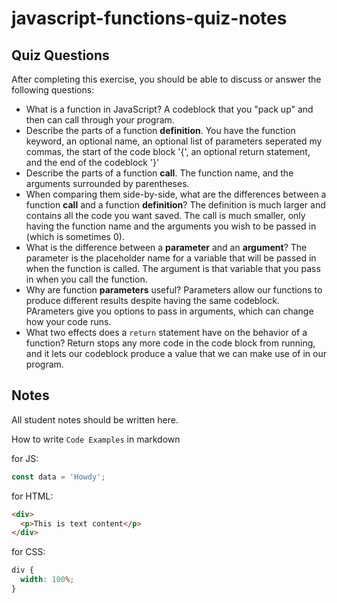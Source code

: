 # javascript-functions-quiz-notes

## Quiz Questions

After completing this exercise, you should be able to discuss or answer the following questions:

- What is a function in JavaScript?
  A codeblock that you "pack up" and then can call through your program.
- Describe the parts of a function **definition**.
  You have the function keyword, an optional name, an optional list of parameters seperated my commas, the start of the code block '{', an optional return statement, and the end of the codeblock '}'
- Describe the parts of a function **call**.
  The function name, and the arguments surrounded by parentheses.
- When comparing them side-by-side, what are the differences between a function **call** and a function **definition**?
  The definition is much larger and contains all the code you want saved. The call is much smaller, only having the function name and the arguments you wish to be passed in (which is sometimes 0).
- What is the difference between a **parameter** and an **argument**?
  The parameter is the placeholder name for a variable that will be passed in when the function is called. The argument is that variable that you pass in when you call the function.
- Why are function **parameters** useful?
  Parameters allow our functions to produce different results despite having the same codeblock. PArameters give you options to pass in arguments, which can change how your code runs.
- What two effects does a `return` statement have on the behavior of a function?
  Return stops any more code in the code block from running, and it lets our codeblock produce a value that we can make use of in our program.

## Notes

All student notes should be written here.

How to write `Code Examples` in markdown

for JS:

```javascript
const data = 'Howdy';
```

for HTML:

```html
<div>
  <p>This is text content</p>
</div>
```

for CSS:

```css
div {
  width: 100%;
}
```
